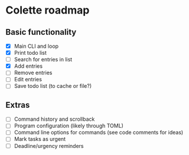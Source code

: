 # Colette roadmap

## Basic functionality
- [x] Main CLI and loop
- [x] Print todo list
- [ ] Search for entries in list
- [x] Add entries
- [ ] Remove entries
- [ ] Edit entries
- [ ] Save todo list (to cache or file?)

## Extras
- [ ] Command history and scrollback
- [ ] Program configuration (likely through TOML)
- [ ] Command line options for commands (see code comments for ideas)
- [ ] Mark tasks as urgent
- [ ] Deadline/urgency reminders